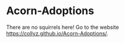 # Acorn-Adoptions
There are no squirrels here! Go to the website https://collyz.github.io/Acorn-Adoptions/.
